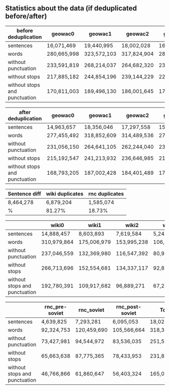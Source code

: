 ## Statistics about the data (if deduplicated before/after)


| before deduplication          | geowac0      | geowac1      | geowac2      | geowac3     | geowac4     | geowac5     | geowac6      | geowac7      | geowac8     | Total         |
| ----------------------------- | ------------ | ------------ | ------------ | ----------- | ----------- | ----------- | ------------ | ------------ | ----------- | ------------- |
| sentences                     |  16,071,469  |  19,440,995  |  18,002,028  | 16,534,685  |  15,469,102 | 16,800,581  |  17,711,347  |  16,820,451  | 8,733,130   | 145,583,788   |
| words                         |  280,665,998 |  323,572,103 |  317,824,904 | 280,177,081 | 302,772,470 | 301,412,209 |  304,748,467 |  284,822,045 | 165,543,605 | 2,561,538,882 |
| without punctuation           |  233,591,819 |  268,214,037 |  264,682,320 | 233,317,931 | 251,958,854 | 252,436,071 |  256,693,840 |  236,022,258 | 139,452,949 | 2,136,370,079 |
| without stops                 |  217,885,182 |  244,854,196 |  239,144,229 | 220,555,670 | 238,431,124 | 234,845,379 |  232,316,462 |  222,508,109 | 128,190,090 | 1,978,730,441 |
| without stops and punctuation |  170,811,003 |  189,496,130 |  186,001,645 | 173,696,520 | 187,617,508 | 185,869,241 |  184,261,835 |  173,708,322 | 102,099,434 | 1,553,561,638 |

| after deduplication           | geowac0      | geowac1      | geowac2      | geowac3      | geowac4     | geowac5      | geowac6      | geowac7      | geowac8      | Total          | Diff, % |
| ----------------------------- | ------------ | ------------ | ------------ | ------------ | ----------- | ------------ | ------------ | ------------ | ------------ | -------------- | ------- |
| sentences                     |  14,963,657  |  18,356,046  |  17,297,558  |  15,342,573  |  14,963,686 |  15,980,135  |  16,401,906  |  15,460,153  |  8,353,796   |  137,119,510   | 5.81    |
| words                         |  277,455,492 |  318,852,609 |  314,489,536 |  276,799,723 | 300,368,903 |  298,340,396 |  299,360,783 |  280,980,324 |  163,549,838 |  2,530,197,604 | 1.22    |
| without punctuation           |  231,056,150 |  264,641,105 |  262,244,040 |  230,654,252 | 250,186,202 |  250,205,024 |  252,377,180 |  232,934,648 |  137,979,529 |  2,112,278,130 | 1.13    |
| without stops                 |  215,192,547 |  241,213,932 |  236,646,985 |  217,664,832 | 236,558,164 |  232,336,205 |  227,901,972 |  219,320,242 |  126,619,384 |  1,953,454,263 | 1.28    |
| without stops and punctuation |  168,793,205 |  187,002,428 |  184,401,489 |  171,519,361 | 186,375,463 |  184,200,833 |  180,918,369 |  171,274,566 |  101,049,075 |  1,535,534,789 | 1.16    |

| Sentence diff<br> | wiki duplicates<br> | rnc duplicates<br> |
| ----------------- | ------------------- | ------------------ |
| 8,464,278         |  6,879,204          | 1,585,074          |
| %                 | 81.27%              | 18.73%             |

|                               | wiki0        | wiki1        | wiki2        | wiki3        | wiki4       | wiki5        | Total        |
| ----------------------------- | ------------ | ------------ | ------------ | ------------ | ----------- | ------------ | ------------ |
| sentences                     |  14,888,457  |  8,603,893   |  7,619,584   |  5,244,463   |  4,659,058  |  6,449,430   |  47,464,885  |
| words                         |  310,979,864 |  175,006,979 |  153,995,238 |  106,463,131 |  93,213,835 |  128,287,630 |  967,946,677 |
| without punctuation           |  237,046,559 |  132,369,980 |  116,547,392 |  80,912,566  |  70,613,182 |  98,205,432  |  735,695,111 |
| without stops                 |  266,713,696 |  152,554,681 |  134,337,117 |  92,835,325  |  81,225,695 |  110,607,683 |  838,274,197 |
| without stops and punctuation |  192,780,391 |  109,917,682 |  96,889,271  |  67,284,760  |  58,625,042 |  80,525,485  |  606,022,631 |

|                               | rnc\_pre-soviet | rnc\_soviet  | rnc\_post-soviet | Total        |
| ----------------------------- | --------------- | ------------ | ---------------- | ------------ |
| sentences                     |  4,639,825      |  7,293,281   |  6,095,053       |  18,028,159  |
| words                         |  92,324,753     |  120,459,690 |  105,566,664     |  318,351,107 |
| without punctuation           |  73,427,981     |  94,544,972  |  83,536,035      |  251,508,988 |
| without stops                 |  65,663,638     |  87,775,365  |  78,433,953      |  231,872,956 |
| without stops and punctuation |  46,766,866     |  61,860,647  |  56,403,324      |  165,030,837 |
